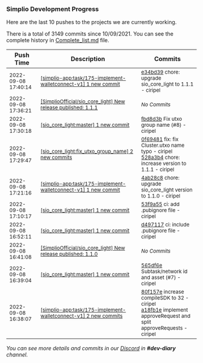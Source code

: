 
### Simplio Development Progress

Here are the last 10 pushes to the projects we are currently working.

There is a total of 3149 commits since 10/09/2021. You can see the complete history in
 [Complete_list.md](Complete_list.md) file.

| Push Time | Description | Commits |
| --- | --- | --- |
| <sub>2022-09-08 17:40:14</sub> | <sub>[[simplio-app:task/175\-implement\-walletconnect\-v1] 1 new commit](https://github.com/SimplioOfficial/simplio-app/commit/e34bd39359a741763eba8e1aa84023f4b96403af)</sub> | <sub>[e34bd39](https://github.com/SimplioOfficial/simplio-app/commit/e34bd39359a741763eba8e1aa84023f4b96403af) chore: upgrade sio_core_light to 1.1.1 - ciripel</sub> |
| <sub>2022-09-08 17:36:21</sub> | <sub>[[SimplioOfficial/sio_core_light] New release published: 1\.1\.1](https://github.com/SimplioOfficial/sio_core_light/releases/tag/1.1.1)</sub> | <sub>_No Commits_</sub> |
| <sub>2022-09-08 17:30:18</sub> | <sub>[[sio_core_light:master] 1 new commit](https://github.com/SimplioOfficial/sio_core_light/commit/fbd8d3b2198bf6ba827b81062b857c5b750e44b3)</sub> | <sub>[fbd8d3b](https://github.com/SimplioOfficial/sio_core_light/commit/fbd8d3b2198bf6ba827b81062b857c5b750e44b3) Fix utxo group name (#8) - ciripel</sub> |
| <sub>2022-09-08 17:29:47</sub> | <sub>[[sio_core_light:fix\_utxo\_group\_name] 2 new commits](https://github.com/SimplioOfficial/sio_core_light/compare/53f9a55d8522...528a3b47119c)</sub> | <sub>[0f69481](https://github.com/SimplioOfficial/sio_core_light/commit/0f69481377254f976e9dbbc840c30885de5aec20) fix: fix Cluster.utxo name typo - ciripel<br>[528a3b4](https://github.com/SimplioOfficial/sio_core_light/commit/528a3b47119c0cfbe6fdf95529f17d6717c977c1) chore: increase version to 1.1.1 - ciripel</sub> |
| <sub>2022-09-08 17:21:16</sub> | <sub>[[simplio-app:task/175\-implement\-walletconnect\-v1] 1 new commit](https://github.com/SimplioOfficial/simplio-app/commit/4ab28c8ffad5906dffca1f3f2a71d35be2aef7e6)</sub> | <sub>[4ab28c8](https://github.com/SimplioOfficial/simplio-app/commit/4ab28c8ffad5906dffca1f3f2a71d35be2aef7e6) chore: upgrade sio_core_light version to 1.1.0 - ciripel</sub> |
| <sub>2022-09-08 17:10:17</sub> | <sub>[[sio_core_light:master] 1 new commit](https://github.com/SimplioOfficial/sio_core_light/commit/53f9a55d8522b3ff0f5121989c746d8d29ca9399)</sub> | <sub>[53f9a55](https://github.com/SimplioOfficial/sio_core_light/commit/53f9a55d8522b3ff0f5121989c746d8d29ca9399) ci: add .pubignore file - ciripel</sub> |
| <sub>2022-09-08 16:52:11</sub> | <sub>[[sio_core_light:master] 1 new commit](https://github.com/SimplioOfficial/sio_core_light/commit/d497117c60b62efa3ee8fe41d164156d80a84cb0)</sub> | <sub>[d497117](https://github.com/SimplioOfficial/sio_core_light/commit/d497117c60b62efa3ee8fe41d164156d80a84cb0) ci: include .pubignore file - ciripel</sub> |
| <sub>2022-09-08 16:41:08</sub> | <sub>[[SimplioOfficial/sio_core_light] New release published: 1\.1\.0](https://github.com/SimplioOfficial/sio_core_light/releases/tag/1.1.0)</sub> | <sub>_No Commits_</sub> |
| <sub>2022-09-08 16:39:04</sub> | <sub>[[sio_core_light:master] 1 new commit](https://github.com/SimplioOfficial/sio_core_light/commit/565df6e3d864aa4c13a3c4a970c8cbdc867336ca)</sub> | <sub>[565df6e](https://github.com/SimplioOfficial/sio_core_light/commit/565df6e3d864aa4c13a3c4a970c8cbdc867336ca) Subtask/network id and asset (#7) - ciripel</sub> |
| <sub>2022-09-08 16:38:07</sub> | <sub>[[simplio-app:task/175\-implement\-walletconnect\-v1] 2 new commits](https://github.com/SimplioOfficial/simplio-app/compare/10d3c76731d9...a18fb1e1f529)</sub> | <sub>[80f157e](https://github.com/SimplioOfficial/simplio-app/commit/80f157eb12f95af690324d56b2f0480b7171de94) increase compileSDK to 32 - ciripel<br>[a18fb1e](https://github.com/SimplioOfficial/simplio-app/commit/a18fb1e1f5290a1b6ef55eeda24d711df1cf2754) implement approveRequest and split approveRequests - ciripel</sub> |

_You can see more details and commits in our [Discord](https://discord.gg/aKhjuwZmdP) in **#dev-diary** channel._
